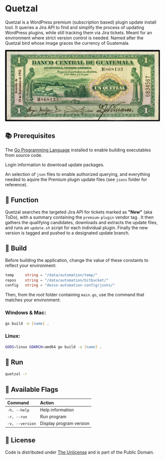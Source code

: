 # Quetzal

Quetzal is a WordPress premium (subscription based) plugin update install tool. It queries a Jira API to find and simplify the process of updating WordPress plugins, while still tracking them via Jira tickets. Meant for an environment where strict version control is needed. Named after the Quetzal bird whose image graces the currency of Guatemala.

![Bird](quetzal.webp)

## 📚 Prerequisites

The [Go Programming Language](https://go.dev "Build simple, secure, scalable systems with Go") installed to enable building executables from source code.

Login information to download update packages.

An selection of `json` files to enable authorized querying, and everything needed to aquire the Premium plugin update files (see `jsons` folder for reference).

## 🔩 Function

Quetzal searches the targeted Jira API for tickets marked as **"New"** (aka ToDo), with a summary containing the `premium-plugin` vendor tag . It then gathers the qualifying candidates, downloads and extracts the update files, and runs an `update.sh` script for each individual plugin. Finally the new version is tagged and pushed to a designated update branch.

## 🚧 Build

Before building the application, change the value of these constants to reflect your environment:

``` go
temp     string = "/data/automation/temp/"
repos    string = "/data/automation/bitbucket/"
config   string = "desso-automation-config/jsons/"
```

Then, from the root folder containing `main.go`, use the command that matches your environment:

### Windows & Mac:

``` zsh
go build -o [name] .
```

### Linux:

``` zsh
GOOS=linux GOARCH=amd64 go build -o [name] .
```

## 🏃 Run

``` zsh
quetzal -r
```

## 🎏 Available Flags

| Command               | Action                      |
|:----------------------|:----------------------------|
|    `-h, --help`       |   Help information          |
|    `-r, --run`        |   Run program               |
|    `-v, --version`    |   Display program version   |

## 🎫 License

Code is distributed under [The Unlicense](https://github.com/farghul/quetzal/blob/main/LICENSE.md "Unlicense Yourself, Set Your Code Free") and is part of the Public Domain.
